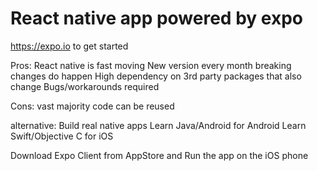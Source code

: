 # React native app powered by expo 

https://expo.io to get started

Pros:
React native is fast moving
New version every month
breaking changes do happen
High dependency on 3rd party packages that also change
Bugs/workarounds required

Cons:
vast majority code can be reused

alternative:
Build real native apps
Learn Java/Android for Android
Learn Swift/Objective C for iOS

Download Expo Client from AppStore
and Run the app on the iOS phone

